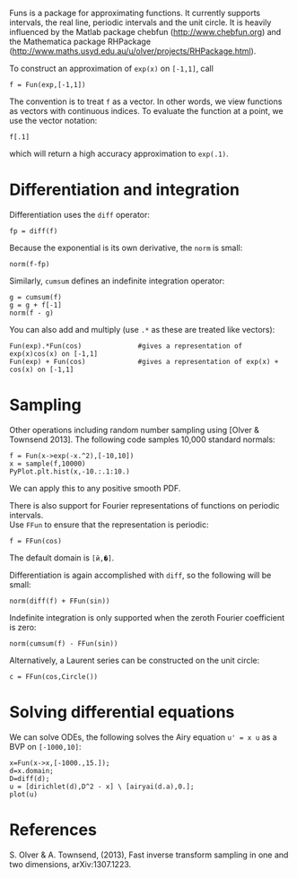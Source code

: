 Funs is a package for approximating functions.  It currently supports intervals, the real 
line, periodic intervals and the unit circle.  It is heavily influenced by the Matlab 
package chebfun (http://www.chebfun.org) and the Mathematica package RHPackage 
(http://www.maths.usyd.edu.au/u/olver/projects/RHPackage.html).



To construct an approximation of `exp(x)` on `[-1,1]`, call

	f = Fun(exp,[-1,1])
	
The convention is to treat `f` as a vector.  In other words, we view functions as vectors 
with continuous indices.  To evaluate the function at a point, we use the vector notation:

	f[.1]
	
which will return a high accuracy approximation to `exp(.1)`.  


# Differentiation and integration	


Differentiation uses the `diff` operator:

	fp = diff(f)
	
Because the exponential is its own derivative, the `norm` is small:

	norm(f-fp)
	
Similarly, `cumsum` defines an indefinite integration operator:

	g = cumsum(f)
	g = g + f[-1]
	norm(f - g)
	
You can also add and multiply (use `.*` as these are treated like vectors):

	Fun(exp).*Fun(cos)				#gives a representation of exp(x)cos(x) on [-1,1]
	Fun(exp) + Fun(cos)				#gives a representation of exp(x) + cos(x) on [-1,1]	
	
# Sampling	

Other operations including random number sampling using [Olver & Townsend 2013].  The 
following code samples 10,000 standard normals:

	f = Fun(x->exp(-x.^2),[-10,10])
	x = sample(f,10000)
	PyPlot.plt.hist(x,-10.:.1:10.)
	
We can apply this to any positive smooth PDF.  



There is also support for Fourier representations of functions on periodic intervals.  
Use `FFun` to ensure that the representation is periodic:

	f = FFun(cos)
	
The default domain is `[й,�]`.  


Differentiation is again accomplished with `diff`, so the following will be small:

	norm(diff(f) + FFun(sin))

Indefinite integration is only supported when the zeroth Fourier coefficient is zero:
	
	norm(cumsum(f) - FFun(sin))	

	
	
Alternatively, a Laurent series can be constructed on the unit circle:

	c = FFun(cos,Circle())
	


# Solving differential equations

We can solve ODEs, the following solves the Airy equation `u' = x u` as a BVP on `[-1000,10]`:

	x=Fun(x->x,[-1000.,15.]);
   	d=x.domain;
	D=diff(d);
	u = [dirichlet(d),D^2 - x] \ [airyai(d.a),0.];
	plot(u)
	
	
# References
	
S. Olver & A. Townsend,  (2013), Fast inverse transform sampling in one and two dimensions, arXiv:1307.1223.


